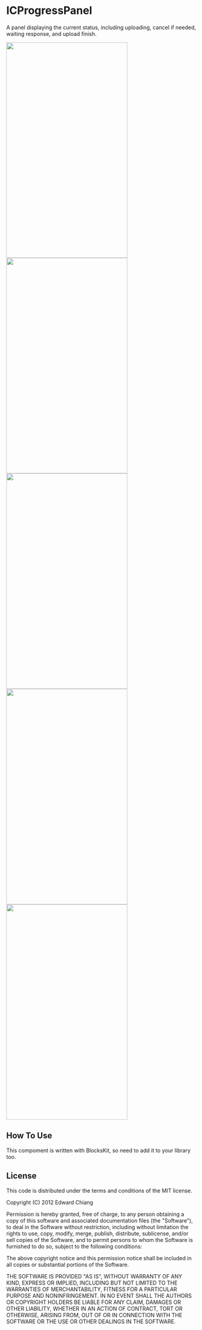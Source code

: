 ICProgressPanel
===============

A panel displaying the current status, including uploading, cancel if needed, waiting response, and upload finish.

<img src="https://lh4.googleusercontent.com/--WpyksK7UkY/UNFEgzpnIyI/AAAAAAAADT4/n719FAahOZs/s512/iOS%252520Simulator%252520Screen%252520shot%2525202012.12.19%252520%2525E4%2525B8%25258B%2525E5%25258D%25258812.29.07.png" height="568" width="320" />

<img src="https://lh6.googleusercontent.com/-TVW1pWQdOm0/UNFEgzzVK8I/AAAAAAAADT0/AQE2g_g_Nis/s512/iOS%252520Simulator%252520Screen%252520shot%2525202012.12.19%252520%2525E4%2525B8%25258B%2525E5%25258D%25258812.29.11.png" height="568" width="320" />

<img src="https://lh4.googleusercontent.com/-OQ9lLYYNM1M/UNFEg9erLkI/AAAAAAAADTw/tuU-I1vKF9o/s512/iOS%252520Simulator%252520Screen%252520shot%2525202012.12.19%252520%2525E4%2525B8%25258B%2525E5%25258D%25258812.29.14.png" height="568" width="320" />

<img src="https://lh5.googleusercontent.com/-ULXwid829Ao/UNFEhu3NdaI/AAAAAAAADT8/__mbOCwXanU/s512/iOS%252520Simulator%252520Screen%252520shot%2525202012.12.19%252520%2525E4%2525B8%25258B%2525E5%25258D%25258812.29.17.png" height="568" width="320" />

<img src="https://lh5.googleusercontent.com/-J2jlWmhr9Gg/UNFEh-BQMXI/AAAAAAAADUA/jS_UtRbzphA/s512/iOS%252520Simulator%252520Screen%252520shot%2525202012.12.19%252520%2525E4%2525B8%25258B%2525E5%25258D%25258812.29.21.png" height="568" width="320" />

## How To Use

This compoment is written with BlocksKit, so need to add it to your library too.

## License

This code is distributed under the terms and conditions of the MIT license.

 Copyright (C) 2012 Edward Chiang
 
 Permission is hereby granted, free of charge, to any person obtaining a copy of this software and associated documentation files (the "Software"), to deal in the Software without restriction, including without limitation the rights to use, copy, modify, merge, publish, distribute, sublicense, and/or sell copies of the Software, and to permit persons to whom the Software is furnished to do so, subject to the following conditions:
 
 The above copyright notice and this permission notice shall be included in all copies or substantial portions of the Software.
 
 THE SOFTWARE IS PROVIDED "AS IS", WITHOUT WARRANTY OF ANY KIND, EXPRESS OR IMPLIED, INCLUDING BUT NOT LIMITED TO THE WARRANTIES OF MERCHANTABILITY, FITNESS FOR A PARTICULAR PURPOSE AND NONINFRINGEMENT. IN NO EVENT SHALL THE AUTHORS OR COPYRIGHT HOLDERS BE LIABLE FOR ANY CLAIM, DAMAGES OR OTHER LIABILITY, WHETHER IN AN ACTION OF CONTRACT, TORT OR OTHERWISE, ARISING FROM, OUT OF OR IN CONNECTION WITH THE SOFTWARE OR THE USE OR OTHER DEALINGS IN THE SOFTWARE.